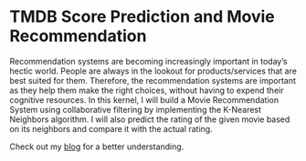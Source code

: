 # TMDB Score Prediction and Movie Recommendation

Recommendation systems are becoming increasingly important in today’s hectic world. People are always in the lookout for products/services that are best suited for them. Therefore, the recommendation systems are important as they help them make the right choices, without having to expend their cognitive resources.
In this kernel, I will build a Movie Recommendation System using collaborative filtering by implementing the K-Nearest Neighbors algorithm. I will also predict the rating of the given movie based on its neighbors and compare it with the actual rating.

Check out my [blog](https://medium.com/swlh/movie-recommendation-and-rating-prediction-using-k-nearest-neighbors-704ca8ccaff3) for a better understanding.
